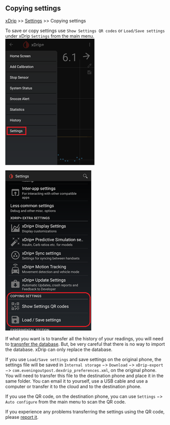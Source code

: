 ## Copying settings  
[xDrip](../README.md) >> [Settings](./Settings.md) >> Copying settings  
  
To save or copy settings use `Show Settings QR codes` or `Load/Save settings` under xDrip `Settings` from the main menu.  
![](./images/Settings.png)  
  
![](./images/CopyingSettings.png)  
  
If what you want is to transfer all the history of your readings, you will need to [transnfer the database](./New-Phone.md).  But, be very careful that there is no way to import the database.  xDrip can only replace the database.  
  
If you use `Load/Save settings` and save settings on the original phone, the settings file will be saved in `Internal storage` &#8722;> `Download` &#8722;> `xDrip-export` &#8722;> `com.eveningoutpost.dexdrip_preferences.xml`, on the original phone.  You will need to transfer this file to the destination phone and place it in the same folder.  You can email it to yourself, use a USB cable and use a computer or transfer it to the cloud and to the destination phone.  

If you use the QR code, on the destination phone, you can use `Settings` &#8722;> `Auto configure` from the main menu to scan the QR code.  
  
If you experience any problems transferring the settings using the QR code, please [report it](./Contact.md).  
  
  
